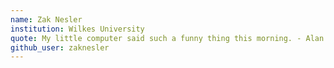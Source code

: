 ```yaml
---
name: Zak Nesler
institution: Wilkes University
quote: My little computer said such a funny thing this morning. - Alan Turing
github_user: zaknesler
---
```

